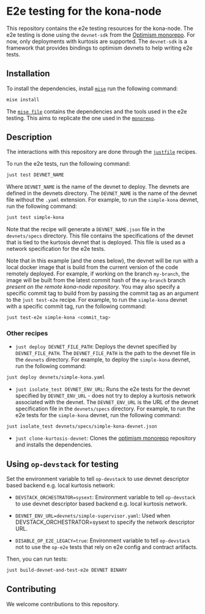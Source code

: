# E2e testing for the kona-node

This repository contains the e2e testing resources for the kona-node. The e2e testing is done using the `devnet-sdk` from the [Optimism monorepo](https://github.com/ethereum-optimism/optimism). For now, only deployments with kurtosis are supported. The `devnet-sdk` is a framework that provides bindings to optimism devnets to help writing e2e tests.

## Installation

To install the dependencies, install [`mise`](https://mise.jdx.dev/) run the following command:

```bash
mise install
```

The [`mise file`](./mise.toml) contains the dependencies and the tools used in the e2e testing. This aims to replicate the one used in the [`monorepo`](https://github.com/ethereum-optimism/optimism/blob/develop/mise.toml).

## Description

The interactions with this repository are done through the [`justfile`](./justfile) recipes.

To run the e2e tests, run the following command:

```bash
just test DEVNET_NAME
```

Where `DEVNET_NAME` is the name of the devnet to deploy. The devnets are defined in the devnets directory. The `DEVNET_NAME` is the name of the devnet file without the `.yaml` extension. For example, to run the `simple-kona` devnet, run the following command:

```bash
just test simple-kona
```

Note that the recipe will generate a `DEVNET_NAME.json` file in the `devnets/specs` directory. This file contains the specifications of the devnet that is tied to the kurtosis devnet that is deployed. This file is used as a network specification for the e2e tests.

Note that in this example (and the ones below), the devnet will be run with a local docker image that is build from the current version of the code remotely deployed. For example, if working on the branch `my-branch`, the image will be built from the latest commit hash of the `my-branch` branch *present on the remote kona-node repository*. You may also specify a specific commit tag to build from by passing the commit tag as an argument to the `just test-e2e` recipe. For example, to run the `simple-kona` devnet with a specific commit tag, run the following command:

```bash
just test-e2e simple-kona <commit_tag>
```

### Other recipes

- `just deploy DEVNET_FILE_PATH`: Deploys the devnet specified by `DEVNET_FILE_PATH`. The `DEVNET_FILE_PATH` is the path to the devnet file in the `devnets` directory. For example, to deploy the `simple-kona` devnet, run the following command:

```bash
just deploy devnets/simple-kona.yaml
```

- `just isolate_test DEVNET_ENV_URL`: Runs the e2e tests for the devnet specified by `DEVNET_ENV_URL` - does not try to deploy a kurtosis network associated with the devnet. The `DEVNET_ENV_URL` is the URL of the devnet specification file in the `devnets/specs` directory. For example, to run the e2e tests for the `simple-kona` devnet, run the following command:

```bash
just isolate_test devnets/specs/simple-kona-devnet.json
```

- `just clone-kurtosis-devnet`: Clones the [optimism monorepo](https://github.com/ethereum-optimism/optimism) repository and installs the dependencies.

## Using `op-devstack` for testing

Set the environment variable to tell `op-devstack` to use devnet descriptor based backend e.g. local kurtosis network:

- `DEVSTACK_ORCHESTRATOR=sysext`: Environment variable to tell `op-devstack` to use devnet descriptor based backend e.g. local kurtosis network.

- `DEVNET_ENV_URL=devnets/simple-supervisor.yaml`: Used when DEVSTACK_ORCHESTRATOR=sysext to specify the network descriptor URL.

- `DISABLE_OP_E2E_LEGACY=true`: Environment variable to tell `op-devstack` not to use the `op-e2e` tests that rely on e2e config and contract artifacts.

Then, you can run tests:

```bash
just build-devnet-and-test-e2e DEVNET BINARY
```

## Contributing

We welcome contributions to this repository.
